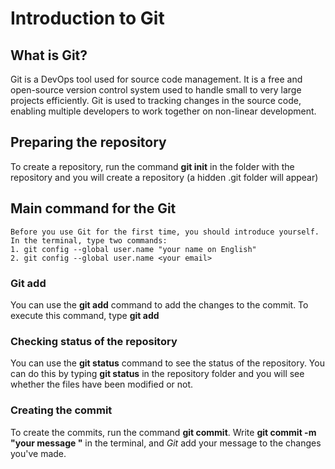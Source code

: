 # Introduction to Git

## What is Git?
Git is a DevOps tool used for source code management. It is a free and open-source version control system used to handle small to very large projects efficiently. Git is used to tracking changes in the source code, enabling multiple developers to work together on non-linear development.

## Preparing the repository
To create a repository, run the command **git init** in the folder with the repository and you will create a repository (a hidden .git folder will appear)

## Main command for the Git
    Before you use Git for the first time, you should introduce yourself. In the terminal, type two commands:
    1. git config --global user.name "your name on English"
    2. git config --global user.name <your email>

### Git add
You can use the **git add** command to add the changes to the commit. To execute this command, type **git add <file name>**

### Checking status of the repository
You can use the **git status** command to see the status of the repository. You can do this by typing **git status** in the repository folder and you will see whether the files have been modified or not.

### Creating the commit
To create the commits, run the command **git commit**. Write **git commit -m "your message "** in the terminal, and *Git* add your message to the changes you've made.


